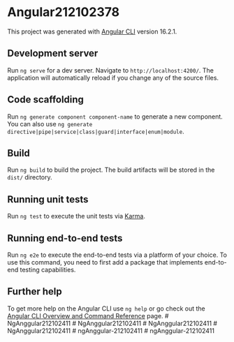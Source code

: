 # Angular212102378

This project was generated with [Angular CLI](https://github.com/angular/angular-cli) version 16.2.1.

## Development server

Run `ng serve` for a dev server. Navigate to `http://localhost:4200/`. The application will automatically reload if you change any of the source files.

## Code scaffolding

Run `ng generate component component-name` to generate a new component. You can also use `ng generate directive|pipe|service|class|guard|interface|enum|module`.

## Build

Run `ng build` to build the project. The build artifacts will be stored in the `dist/` directory.

## Running unit tests

Run `ng test` to execute the unit tests via [Karma](https://karma-runner.github.io).

## Running end-to-end tests

Run `ng e2e` to execute the end-to-end tests via a platform of your choice. To use this command, you need to first add a package that implements end-to-end testing capabilities.

## Further help

To get more help on the Angular CLI use `ng help` or go check out the [Angular CLI Overview and Command Reference](https://angular.io/cli) page.
#   N g A n g g u l a r 2 1 2 1 0 2 4 1 1 
 
 #   N g A n g g u l a r 2 1 2 1 0 2 4 1 1 
 
 #   N g A n g g u l a r 2 1 2 1 0 2 4 1 1 
 
 #   N g A n g g u l a r 2 1 2 1 0 2 4 1 1 
 
 #   n g A n g g u l a r - 2 1 2 1 0 2 4 1 1 
 
 #   n g A n g g u l a r - 2 1 2 1 0 2 4 1 1 
 
 
